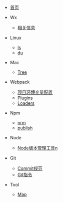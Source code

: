 


* [首页](/docs/index)


* Wx
    * [相关信息](/docs/wx/info)

* Linux
    * [ls](docs/linux/ls)
    * [du](docs/linux/du)
    
* Mac
    * [Tree](/docs/mac/tree)

* Webpack

    * [项目环境变量配置](/docs/webpack/env)
    * [Plugins](/docs/webpack/plugins)
    * [Loaders](/docs/webpack/loaders)

* Npm
    * [nrm](/docs/npm/nrm)
    * [publish](/docs/npm/publish)

* Node
    * [Node版本管理工具n](/docs/node/n)

* Git
    * [Commit规范](/docs/git/commitRule)
    * [Git指令](/docs/git/directive)
    
* Tool
    * [Map](/docs/tool/map.md)